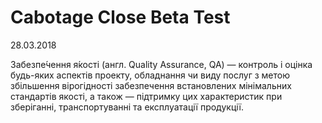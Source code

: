 # Cabotage Close Beta Test
28.03.2018

Забезпе́чення я́кості (англ. Quality Assurance, QA) — контроль і оцінка будь-яких аспектів проекту, обладнання чи виду послуг з метою збільшення вірогідності забезпечення встановлених мінімальних стандартів якості, а також — підтримку цих характеристик при зберіганні, транспортуванні та експлуатації продукції.
